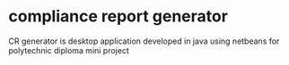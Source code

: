# compliance report generator
CR generator is desktop application developed in java using netbeans for polytechnic diploma mini project
